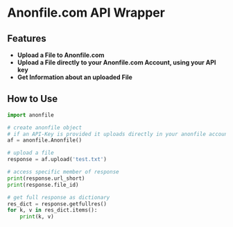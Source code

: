# Anonfile.com API Wrapper

## Features

* **Upload a File to Anonfile.com**
* **Upload a File directly to your Anonfile.com Account, using your API key**
* **Get Information about an uploaded File**

## How to Use

```python
import anonfile

# create anonfile object
# if an API-Key is provided it uploads directly in your anonfile account. (provide with: api_key=<key>)
af = anonfile.Anonfile()

# upload a file
response = af.upload('test.txt')

# access specific member of response
print(response.url_short)
print(response.file_id)

# get full response as dictionary
res_dict = response.getfullres()
for k, v in res_dict.items():
    print(k, v)
```
